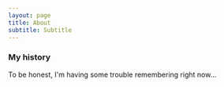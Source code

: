 ```yaml
---
layout: page
title: About
subtitle: Subtitle
---
```



### My history

To be honest, I'm having some trouble remembering right now...